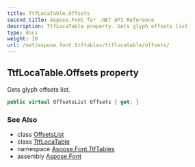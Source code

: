 ```yaml
---
title: TtfLocaTable.Offsets
second_title: Aspose.Font for .NET API Reference
description: TtfLocaTable property. Gets glyph offsets list
type: docs
weight: 10
url: /net/aspose.font.ttftables/ttflocatable/offsets/
---
```

## TtfLocaTable.Offsets property

Gets glyph offsets list.

```csharp
public virtual OffsetsList Offsets { get; }
```

### See Also

* class [OffsetsList](../../ttflocatable.offsetslist/)
* class [TtfLocaTable](../)
* namespace [Aspose.Font.TtfTables](../../ttflocatable/)
* assembly [Aspose.Font](../../../)


